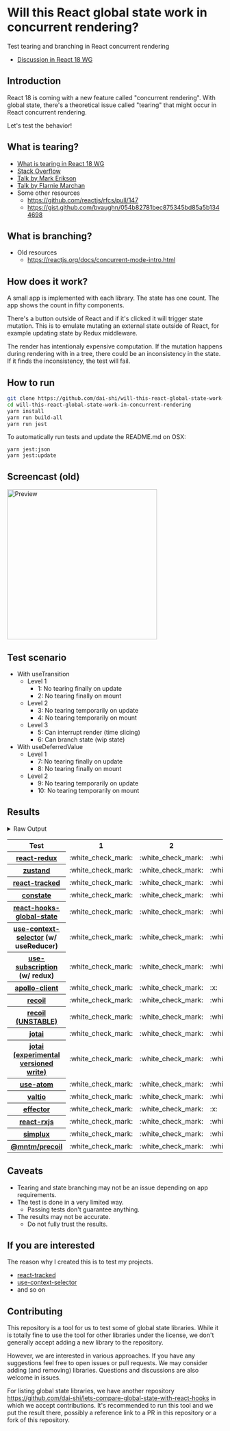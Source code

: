 # Will this React global state work in concurrent rendering?

Test tearing and branching in React concurrent rendering

- [Discussion in React 18 WG](https://github.com/reactwg/react-18/discussions/116)

## Introduction

React 18 is coming with a new feature called "concurrent rendering".
With global state, there's a theoretical issue called "tearing"
that might occur in React concurrent rendering.

Let's test the behavior!

## What is tearing?

- [What is tearing in React 18 WG](https://github.com/reactwg/react-18/discussions/69)
- [Stack Overflow](https://stackoverflow.com/questions/54891675/what-is-tearing-in-the-context-of-the-react-redux)
- [Talk by Mark Erikson](https://www.youtube.com/watch?v=yOZ4Ml9LlWE&t=933s)
- [Talk by Flarnie Marchan](https://www.youtube.com/watch?v=V1Ly-8Z1wQA&t=1079s)
- Some other resources
  - https://github.com/reactjs/rfcs/pull/147
  - https://gist.github.com/bvaughn/054b82781bec875345bd85a5b1344698

## What is branching?

- Old resources
  - https://reactjs.org/docs/concurrent-mode-intro.html

## How does it work?

A small app is implemented with each library.
The state has one count.
The app shows the count in fifty components.

There's a button outside of React and
if it's clicked it will trigger state mutation.
This is to emulate mutating an external state outside of React,
for example updating state by Redux middleware.

The render has intentionaly expensive computation.
If the mutation happens during rendering with in a tree,
there could be an inconsistency in the state.
If it finds the inconsistency, the test will fail.

## How to run

```bash
git clone https://github.com/dai-shi/will-this-react-global-state-work-in-concurrent-rendering.git
cd will-this-react-global-state-work-in-concurrent-rendering
yarn install
yarn run build-all
yarn run jest
```

To automatically run tests and update the README.md on OSX:
```
yarn jest:json
yarn jest:update
```

## Screencast (old)

<img src="https://user-images.githubusercontent.com/490574/61502196-ce109200-aa0d-11e9-9efc-6203545d367c.gif" alt="Preview" width="350" />

## Test scenario

- With useTransition
  - Level 1
    - 1: No tearing finally on update
    - 2: No tearing finally on mount
  - Level 2
    - 3: No tearing temporarily on update
    - 4: No tearing temporarily on mount
  - Level 3
    - 5: Can interrupt render (time slicing)
    - 6: Can branch state (wip state)
- With useDeferredValue
  - Level 1
    - 7: No tearing finally on update
    - 8: No tearing finally on mount
  - Level 2
    - 9: No tearing temporarily on update
    - 10: No tearing temporarily on mount

## Results

<details>
<summary>Raw Output</summary>

```
   With useTransition
     Level 1
       ✓ No tearing finally on update (8168 ms)
       ✓ No tearing finally on mount (4773 ms)
     Level 2
       ✓ No tearing temporarily on update (13101 ms)
       ✓ No tearing temporarily on mount (4761 ms)
     Level 3
       ✕ Can interrupt render (time slicing) (8126 ms)
       ✕ Can branch state (wip state) (6811 ms)
   With useDeferredValue
     Level 1
       ✓ No tearing finally on update (9778 ms)
       ✓ No tearing finally on mount (4751 ms)
     Level 2
       ✓ No tearing temporarily on update (14809 ms)
       ✓ No tearing temporarily on mount (4713 ms)
 zustand
   With useTransition
     Level 1
       ✓ No tearing finally on update (8168 ms)
       ✓ No tearing finally on mount (4731 ms)
     Level 2
       ✓ No tearing temporarily on update (13125 ms)
       ✓ No tearing temporarily on mount (4688 ms)
     Level 3
       ✕ Can interrupt render (time slicing) (8111 ms)
       ✕ Can branch state (wip state) (6784 ms)
   With useDeferredValue
     Level 1
       ✓ No tearing finally on update (9858 ms)
       ✓ No tearing finally on mount (4717 ms)
     Level 2
       ✓ No tearing temporarily on update (14818 ms)
       ✓ No tearing temporarily on mount (4734 ms)
 react-tracked
   With useTransition
     Level 1
       ✓ No tearing finally on update (5736 ms)
       ✓ No tearing finally on mount (13611 ms)
     Level 2
       ✓ No tearing temporarily on update (8851 ms)
       ✓ No tearing temporarily on mount (11592 ms)
     Level 3
       ✓ Can interrupt render (time slicing) (3802 ms)
       ✓ Can branch state (wip state) (8349 ms)
   With useDeferredValue
     Level 1
       ✓ No tearing finally on update (15552 ms)
       ✓ No tearing finally on mount (6702 ms)
     Level 2
       ✓ No tearing temporarily on update (19636 ms)
       ✓ No tearing temporarily on mount (6572 ms)
 constate
   With useTransition
     Level 1
       ✓ No tearing finally on update (4721 ms)
       ✓ No tearing finally on mount (8638 ms)
     Level 2
       ✓ No tearing temporarily on update (8801 ms)
       ✓ No tearing temporarily on mount (8583 ms)
     Level 3
       ✓ Can interrupt render (time slicing) (3742 ms)
       ✓ Can branch state (wip state) (5342 ms)
   With useDeferredValue
     Level 1
       ✓ No tearing finally on update (9813 ms)
       ✓ No tearing finally on mount (5819 ms)
     Level 2
       ✓ No tearing temporarily on update (14894 ms)
       ✓ No tearing temporarily on mount (6713 ms)
 react-hooks-global-state
   With useTransition
     Level 1
       ✓ No tearing finally on update (5721 ms)
       ✓ No tearing finally on mount (6656 ms)
     Level 2
       ✓ No tearing temporarily on update (8887 ms)
       ✕ No tearing temporarily on mount (8572 ms)
     Level 3
       ✓ Can interrupt render (time slicing) (3774 ms)
       ✕ Can branch state (wip state) (10312 ms)
   With useDeferredValue
     Level 1
       ✓ No tearing finally on update (11389 ms)
       ✓ No tearing finally on mount (5768 ms)
     Level 2
       ✓ No tearing temporarily on update (15534 ms)
       ✕ No tearing temporarily on mount (5648 ms)
 use-context-selector
   With useTransition
     Level 1
       ✓ No tearing finally on update (5763 ms)
       ✓ No tearing finally on mount (9601 ms)
     Level 2
       ✓ No tearing temporarily on update (8823 ms)
       ✓ No tearing temporarily on mount (13577 ms)
     Level 3
       ✓ Can interrupt render (time slicing) (3780 ms)
       ✓ Can branch state (wip state) (8313 ms)
   With useDeferredValue
     Level 1
       ✓ No tearing finally on update (15561 ms)
       ✓ No tearing finally on mount (8685 ms)
     Level 2
       ✓ No tearing temporarily on update (19621 ms)
       ✓ No tearing temporarily on mount (8579 ms)
 use-subscription
   With useTransition
     Level 1
       ✓ No tearing finally on update (5737 ms)
       ✓ No tearing finally on mount (7633 ms)
     Level 2
       ✓ No tearing temporarily on update (8872 ms)
       ✕ No tearing temporarily on mount (7605 ms)
     Level 3
       ✓ Can interrupt render (time slicing) (3809 ms)
       ✕ Can branch state (wip state) (10306 ms)
   With useDeferredValue
     Level 1
       ✓ No tearing finally on update (11404 ms)
       ✓ No tearing finally on mount (5737 ms)
     Level 2
       ✓ No tearing temporarily on update (15553 ms)
       ✕ No tearing temporarily on mount (6656 ms)
 apollo-client
   With useTransition
     Level 1
       ✓ No tearing finally on update (8472 ms)
       ✓ No tearing finally on mount (4791 ms)
     Level 2
       ✕ No tearing temporarily on update (13419 ms)
       ✓ No tearing temporarily on mount (4718 ms)
     Level 3
       ✕ Can interrupt render (time slicing) (8413 ms)
       ✕ Can branch state (wip state) (6963 ms)
   With useDeferredValue
     Level 1
       ✓ No tearing finally on update (10706 ms)
       ✓ No tearing finally on mount (4778 ms)
     Level 2
       ✕ No tearing temporarily on update (14729 ms)
       ✓ No tearing temporarily on mount (4772 ms)
 recoil
   With useTransition
     Level 1
       ✓ No tearing finally on update (8197 ms)
       ✓ No tearing finally on mount (4798 ms)
     Level 2
       ✓ No tearing temporarily on update (13205 ms)
       ✓ No tearing temporarily on mount (4775 ms)
     Level 3
       ✕ Can interrupt render (time slicing) (8119 ms)
       ✕ Can branch state (wip state) (6828 ms)
   With useDeferredValue
     Level 1
       ✓ No tearing finally on update (9859 ms)
       ✓ No tearing finally on mount (4761 ms)
     Level 2
       ✓ No tearing temporarily on update (14954 ms)
       ✓ No tearing temporarily on mount (4782 ms)
 recoil_UNSTABLE
   With useTransition
     Level 1
       ✓ No tearing finally on update (5771 ms)
       ✓ No tearing finally on mount (6710 ms)
     Level 2
       ✓ No tearing temporarily on update (8879 ms)
       ✕ No tearing temporarily on mount (6660 ms)
     Level 3
       ✓ Can interrupt render (time slicing) (3914 ms)
       ✕ Can branch state (wip state) (10384 ms)
   With useDeferredValue
     Level 1
       ✓ No tearing finally on update (11558 ms)
       ✓ No tearing finally on mount (6710 ms)
     Level 2
       ✓ No tearing temporarily on update (15668 ms)
       ✕ No tearing temporarily on mount (5696 ms)
 jotai
   With useTransition
     Level 1
       ✓ No tearing finally on update (6740 ms)
       ✓ No tearing finally on mount (10674 ms)
     Level 2
       ✓ No tearing temporarily on update (9834 ms)
       ✕ No tearing temporarily on mount (10581 ms)
     Level 3
       ✓ Can interrupt render (time slicing) (4874 ms)
       ✕ Can branch state (wip state) (11343 ms)
   With useDeferredValue
     Level 1
       ✓ No tearing finally on update (16631 ms)
       ✓ No tearing finally on mount (11644 ms)
     Level 2
       ✓ No tearing temporarily on update (20735 ms)
       ✕ No tearing temporarily on mount (6567 ms)
 jotai-versioned-write
   With useTransition
     Level 1
       ✓ No tearing finally on update (5764 ms)
       ✓ No tearing finally on mount (8695 ms)
     Level 2
       ✓ No tearing temporarily on update (9763 ms)
       ✓ No tearing temporarily on mount (8537 ms)
     Level 3
       ✓ Can interrupt render (time slicing) (4781 ms)
       ✓ Can branch state (wip state) (6314 ms)
   With useDeferredValue
     Level 1
       ✓ No tearing finally on update (11612 ms)
       ✓ No tearing finally on mount (5766 ms)
     Level 2
       ✓ No tearing temporarily on update (15744 ms)
       ✓ No tearing temporarily on mount (5668 ms)
 use-atom
   With useTransition
     Level 1
       ✓ No tearing finally on update (7653 ms)
       ✓ No tearing finally on mount (11633 ms)
     Level 2
       ✓ No tearing temporarily on update (9817 ms)
       ✓ No tearing temporarily on mount (12546 ms)
     Level 3
       ✓ Can interrupt render (time slicing) (4799 ms)
       ✕ Can branch state (wip state) (18348 ms)
   With useDeferredValue
     Level 1
       ✓ No tearing finally on update (16714 ms)
       ✓ No tearing finally on mount (10600 ms)
     Level 2
       ✓ No tearing temporarily on update (20847 ms)
       ✓ No tearing temporarily on mount (10467 ms)
 valtio
   With useTransition
     Level 1
       ✓ No tearing finally on update (8132 ms)
       ✓ No tearing finally on mount (4820 ms)
     Level 2
       ✓ No tearing temporarily on update (13150 ms)
       ✓ No tearing temporarily on mount (4707 ms)
     Level 3
       ✕ Can interrupt render (time slicing) (8127 ms)
       ✕ Can branch state (wip state) (6853 ms)
   With useDeferredValue
     Level 1
       ✓ No tearing finally on update (9856 ms)
       ✓ No tearing finally on mount (4742 ms)
     Level 2
       ✓ No tearing temporarily on update (14865 ms)
       ✓ No tearing temporarily on mount (4733 ms)
 effector
   With useTransition
     Level 1
       ✓ No tearing finally on update (4677 ms)
       ✓ No tearing finally on mount (8543 ms)
     Level 2
       ✕ No tearing temporarily on update (8772 ms)
       ✕ No tearing temporarily on mount (9704 ms)
     Level 3
       ✓ Can interrupt render (time slicing) (3887 ms)
       ✕ Can branch state (wip state) (3100 ms)
   With useDeferredValue
     Level 1
       ✓ No tearing finally on update (9802 ms)
       ✓ No tearing finally on mount (6680 ms)
     Level 2
       ✓ No tearing temporarily on update (14853 ms)
       ✕ No tearing temporarily on mount (5694 ms)
 react-rxjs
   With useTransition
     Level 1
       ✓ No tearing finally on update (8146 ms)
       ✓ No tearing finally on mount (7673 ms)
     Level 2
       ✓ No tearing temporarily on update (13162 ms)
       ✕ No tearing temporarily on mount (7632 ms)
     Level 3
       ✕ Can interrupt render (time slicing) (8224 ms)
       ✕ Can branch state (wip state) (6849 ms)
   With useDeferredValue
     Level 1
       ✓ No tearing finally on update (9767 ms)
       ✓ No tearing finally on mount (5740 ms)
     Level 2
       ✓ No tearing temporarily on update (14797 ms)
       ✕ No tearing temporarily on mount (5595 ms)
 simplux
   With useTransition
     Level 1
       ✓ No tearing finally on update (4681 ms)
       ✓ No tearing finally on mount (8600 ms)
     Level 2
       ✓ No tearing temporarily on update (8785 ms)
       ✓ No tearing temporarily on mount (7537 ms)
     Level 3
       ✓ Can interrupt render (time slicing) (3758 ms)
       ✕ Can branch state (wip state) (10303 ms)
   With useDeferredValue
     Level 1
       ✓ No tearing finally on update (9792 ms)
       ✓ No tearing finally on mount (6652 ms)
     Level 2
       ✓ No tearing temporarily on update (14795 ms)
       ✓ No tearing temporarily on mount (5674 ms)
 precoil
   With useTransition
     Level 1
       ✓ No tearing finally on update (4568 ms)
       ✓ No tearing finally on mount (9431 ms)
     Level 2
       ✓ No tearing temporarily on update (8602 ms)
       ✕ No tearing temporarily on mount (9371 ms)
     Level 3
       ✓ Can interrupt render (time slicing) (3616 ms)
       ✕ Can branch state (wip state) (9141 ms)
   With useDeferredValue
     Level 1
       ✓ No tearing finally on update (9606 ms)
       ✓ No tearing finally on mount (5647 ms)
     Level 2
       ✓ No tearing temporarily on update (14502 ms)
       ✕ No tearing temporarily on mount (5475 ms)

```
</details>

<table>
<tr><th>Test</th><th>1</th><th>2</th><th>3</th><th>4</th><th>5</th><th>6</th><th>7</th><th>8</th><th>9</th><th>10</th></tr>
	<tr>
		<th><a href="https://react-redux.js.org">react-redux</a></th>
		<td>:white_check_mark:</td>
		<td>:white_check_mark:</td>
		<td>:white_check_mark:</td>
		<td>:white_check_mark:</td>
		<td>:x:</td>
		<td>:x:</td>
		<td>:white_check_mark:</td>
		<td>:white_check_mark:</td>
		<td>:white_check_mark:</td>
		<td>:white_check_mark:</td>
	</tr>
	<tr>
		<th><a href="https://github.com/pmndrs/zustand">zustand</a></th>
		<td>:white_check_mark:</td>
		<td>:white_check_mark:</td>
		<td>:white_check_mark:</td>
		<td>:white_check_mark:</td>
		<td>:x:</td>
		<td>:x:</td>
		<td>:white_check_mark:</td>
		<td>:white_check_mark:</td>
		<td>:white_check_mark:</td>
		<td>:white_check_mark:</td>
	</tr>
	<tr>
		<th><a href="https://react-tracked.js.org">react-tracked</a></th>
		<td>:white_check_mark:</td>
		<td>:white_check_mark:</td>
		<td>:white_check_mark:</td>
		<td>:white_check_mark:</td>
		<td>:white_check_mark:</td>
		<td>:white_check_mark:</td>
		<td>:white_check_mark:</td>
		<td>:white_check_mark:</td>
		<td>:white_check_mark:</td>
		<td>:white_check_mark:</td>
	</tr>
	<tr>
		<th><a href="https://github.com/diegohaz/constate">constate</a></th>
		<td>:white_check_mark:</td>
		<td>:white_check_mark:</td>
		<td>:white_check_mark:</td>
		<td>:white_check_mark:</td>
		<td>:white_check_mark:</td>
		<td>:white_check_mark:</td>
		<td>:white_check_mark:</td>
		<td>:white_check_mark:</td>
		<td>:white_check_mark:</td>
		<td>:white_check_mark:</td>
	</tr>
	<tr>
		<th><a href="https://github.com/dai-shi/react-hooks-global-state">react-hooks-global-state</a></th>
		<td>:white_check_mark:</td>
		<td>:white_check_mark:</td>
		<td>:white_check_mark:</td>
		<td>:x:</td>
		<td>:white_check_mark:</td>
		<td>:x:</td>
		<td>:white_check_mark:</td>
		<td>:white_check_mark:</td>
		<td>:white_check_mark:</td>
		<td>:x:</td>
	</tr>
	<tr>
		<th><a href="https://github.com/dai-shi/use-context-selector">use-context-selector</a> (w/ useReducer)</th>
		<td>:white_check_mark:</td>
		<td>:white_check_mark:</td>
		<td>:white_check_mark:</td>
		<td>:white_check_mark:</td>
		<td>:white_check_mark:</td>
		<td>:white_check_mark:</td>
		<td>:white_check_mark:</td>
		<td>:white_check_mark:</td>
		<td>:white_check_mark:</td>
		<td>:white_check_mark:</td>
	</tr>
	<tr>
		<th><a href="https://github.com/facebook/react/tree/master/packages/use-subscription">use-subscription</a> (w/ redux)</th>
		<td>:white_check_mark:</td>
		<td>:white_check_mark:</td>
		<td>:white_check_mark:</td>
		<td>:x:</td>
		<td>:white_check_mark:</td>
		<td>:x:</td>
		<td>:white_check_mark:</td>
		<td>:white_check_mark:</td>
		<td>:white_check_mark:</td>
		<td>:x:</td>
	</tr>
	<tr>
		<th><a href="https://github.com/apollographql/apollo-client">apollo-client</a></th>
		<td>:white_check_mark:</td>
		<td>:white_check_mark:</td>
		<td>:x:</td>
		<td>:white_check_mark:</td>
		<td>:x:</td>
		<td>:x:</td>
		<td>:white_check_mark:</td>
		<td>:white_check_mark:</td>
		<td>:x:</td>
		<td>:white_check_mark:</td>
	</tr>
	<tr>
		<th><a href="https://recoiljs.org">recoil</a></th>
		<td>:white_check_mark:</td>
		<td>:white_check_mark:</td>
		<td>:white_check_mark:</td>
		<td>:white_check_mark:</td>
		<td>:x:</td>
		<td>:x:</td>
		<td>:white_check_mark:</td>
		<td>:white_check_mark:</td>
		<td>:white_check_mark:</td>
		<td>:white_check_mark:</td>
	</tr>
	<tr>
		<th><a href="https://recoiljs.org">recoil (UNSTABLE)</a></th>
		<td>:white_check_mark:</td>
		<td>:white_check_mark:</td>
		<td>:white_check_mark:</td>
		<td>:x:</td>
		<td>:white_check_mark:</td>
		<td>:x:</td>
		<td>:white_check_mark:</td>
		<td>:white_check_mark:</td>
		<td>:white_check_mark:</td>
		<td>:x:</td>
	</tr>
	<tr>
		<th><a href="https://github.com/pmndrs/jotai">jotai</a></th>
		<td>:white_check_mark:</td>
		<td>:white_check_mark:</td>
		<td>:white_check_mark:</td>
		<td>:x:</td>
		<td>:white_check_mark:</td>
		<td>:x:</td>
		<td>:white_check_mark:</td>
		<td>:white_check_mark:</td>
		<td>:white_check_mark:</td>
		<td>:x:</td>
	</tr>
	<tr>
		<th><a href="https://github.com/pmndrs/jotai">jotai (experimental versioned write)</a></th>
		<td>:white_check_mark:</td>
		<td>:white_check_mark:</td>
		<td>:white_check_mark:</td>
		<td>:white_check_mark:</td>
		<td>:white_check_mark:</td>
		<td>:white_check_mark:</td>
		<td>:white_check_mark:</td>
		<td>:white_check_mark:</td>
		<td>:white_check_mark:</td>
		<td>:white_check_mark:</td>
	</tr>
	<tr>
		<th><a href="https://github.com/dai-shi/use-atom">use-atom</a></th>
		<td>:white_check_mark:</td>
		<td>:white_check_mark:</td>
		<td>:white_check_mark:</td>
		<td>:white_check_mark:</td>
		<td>:white_check_mark:</td>
		<td>:x:</td>
		<td>:white_check_mark:</td>
		<td>:white_check_mark:</td>
		<td>:white_check_mark:</td>
		<td>:white_check_mark:</td>
	</tr>
	<tr>
		<th><a href="https://github.com/pmndrs/valtio">valtio</a></th>
		<td>:white_check_mark:</td>
		<td>:white_check_mark:</td>
		<td>:white_check_mark:</td>
		<td>:white_check_mark:</td>
		<td>:x:</td>
		<td>:x:</td>
		<td>:white_check_mark:</td>
		<td>:white_check_mark:</td>
		<td>:white_check_mark:</td>
		<td>:white_check_mark:</td>
	</tr>
	<tr>
		<th><a href="https://github.com/zerobias/effector">effector</a></th>
		<td>:white_check_mark:</td>
		<td>:white_check_mark:</td>
		<td>:x:</td>
		<td>:x:</td>
		<td>:white_check_mark:</td>
		<td>:x:</td>
		<td>:white_check_mark:</td>
		<td>:white_check_mark:</td>
		<td>:white_check_mark:</td>
		<td>:x:</td>
	</tr>
	<tr>
		<th><a href="https://react-rxjs.org">react-rxjs</a></th>
		<td>:white_check_mark:</td>
		<td>:white_check_mark:</td>
		<td>:white_check_mark:</td>
		<td>:x:</td>
		<td>:x:</td>
		<td>:x:</td>
		<td>:white_check_mark:</td>
		<td>:white_check_mark:</td>
		<td>:white_check_mark:</td>
		<td>:x:</td>
	</tr>
	<tr>
		<th><a href="https://github.com/MrWolfZ/simplux">simplux</a></th>
		<td>:white_check_mark:</td>
		<td>:white_check_mark:</td>
		<td>:white_check_mark:</td>
		<td>:white_check_mark:</td>
		<td>:white_check_mark:</td>
		<td>:x:</td>
		<td>:white_check_mark:</td>
		<td>:white_check_mark:</td>
		<td>:white_check_mark:</td>
		<td>:white_check_mark:</td>
	</tr>
	<tr>
		<th><a href="https://github.com/mntm-lib/precoil">@mntm/precoil</a></th>
		<td>:white_check_mark:</td>
		<td>:white_check_mark:</td>
		<td>:white_check_mark:</td>
		<td>:x:</td>
		<td>:white_check_mark:</td>
		<td>:x:</td>
		<td>:white_check_mark:</td>
		<td>:white_check_mark:</td>
		<td>:white_check_mark:</td>
		<td>:x:</td>
	</tr>

</table>

## Caveats

- Tearing and state branching may not be an issue depending on app requirements.
- The test is done in a very limited way.
  - Passing tests don't guarantee anything.
- The results may not be accurate.
  - Do not fully trust the results.

## If you are interested

The reason why I created this is to test my projects.

- [react-tracked](https://github.com/dai-shi/react-tracked)
- [use-context-selector](https://github.com/dai-shi/use-context-selector)
- and so on

## Contributing

This repository is a tool for us to test some of global state libraries.
While it is totally fine to use the tool for other libraries under the license,
we don't generally accept adding a new library to the repository.

However, we are interested in various approaches.
If you have any suggestions feel free to open issues or pull requests.
We may consider adding (and removing) libraries.
Questions and discussions are also welcome in issues.

For listing global state libraries, we have another repository
https://github.com/dai-shi/lets-compare-global-state-with-react-hooks
in which we accept contributions. It's recommended to run this tool
and we put the result there, possibly a reference link to a PR
in this repository or a fork of this repository.
